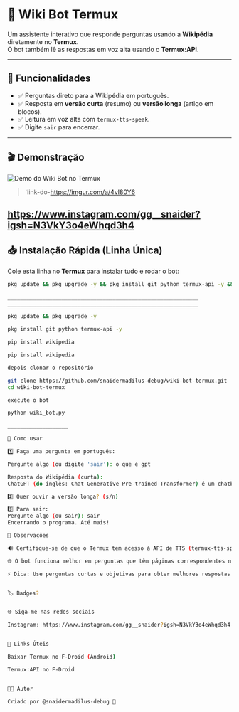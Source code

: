 # 🤖 Wiki Bot Termux

Um assistente interativo que responde perguntas usando a **Wikipédia** diretamente no **Termux**.  
O bot também lê as respostas em voz alta usando o **Termux:API**.

---

## 🌟 Funcionalidades

- ✅ Perguntas direto para a Wikipédia em português.  
- ✅ Resposta em **versão curta** (resumo) ou **versão longa** (artigo em blocos).  
- ✅ Leitura em voz alta com `termux-tts-speak`.  
- ✅ Digite `sair` para encerrar.

---

## 🎬 Demonstração

![Demo do Wiki Bot no Termux](link-do-seu-gif-aqui.gif)  

> `link-do-https://imgur.com/a/4vI80Y6
   
 https://www.instagram.com/gg__snaider?igsh=N3VkY3o4eWhqd3h4
---

## 📥 Instalação Rápida (Linha Única)

Cole esta linha no **Termux** para instalar tudo e rodar o bot:

```bash
pkg update && pkg upgrade -y && pkg install git python termux-api -y && pip install wikipedia && git clone https://github.com/snaidermadilus-debug/wiki-bot-termux.git && cd wiki-bot-termux && python wiki_bot.py

____________________________________________________________
____________________________________________________________

pkg update && pkg upgrade -y

pkg install git python termux-api -y

pip install wikipedia

pip install wikipedia

depois clonar o repositório

git clone https://github.com/snaidermadilus-debug/wiki-bot-termux.git
cd wiki-bot-termux

execute o bot

python wiki_bot.py

___________________

📝 Como usar

1️⃣ Faça uma pergunta em português:

Pergunte algo (ou digite 'sair'): o que é gpt

Resposta do Wikipédia (curta):
ChatGPT (do inglês: Chat Generative Pre-trained Transformer) é um chatbot desenvolvido pela OpenAI e lançado em 30 de novembro de 2022. O nome "ChatGPT" combina "Chat", referindo-se à sua funcionalidade de chatbot, e "GPT", que significa Generative Pre-trained Transformer (Transformador Pré-treinado Generativo, em tradução livre), um tipo de modelo de linguagem grande (Large Language Model, LLM, na sigla em inglês). Com base em um LLM, ele usa como contexto, prompts e respostas sucessivas para prever as palavras que seriam mais adequadas, de acordo com as ideias da empresa, para compor a nova resposta; o algoritmo para essa previsão resulta do seu treinamento.

2️⃣ Quer ouvir a versão longa? (s/n)

3️⃣ Para sair:
Pergunte algo (ou sair): sair
Encerrando o programa. Até mais!

📌 Observações

🔊 Certifique-se de que o Termux tem acesso à API de TTS (termux-tts-speak).

🌐 O bot funciona melhor em perguntas que têm páginas correspondentes na Wikipédia. tipo o que é ?

⚡ Dica: Use perguntas curtas e objetivas para obter melhores respostas.


🏷 Badges?


🌐 Siga-me nas redes sociais

Instagram: https://www.instagram.com/gg__snaider?igsh=N3VkY3o4eWhqd3h4


🔗 Links Úteis

Baixar Termux no F-Droid (Android)

Termux:API no F-Droid


👨‍💻 Autor

Criado por @snaidermadilus-debug 🚀


